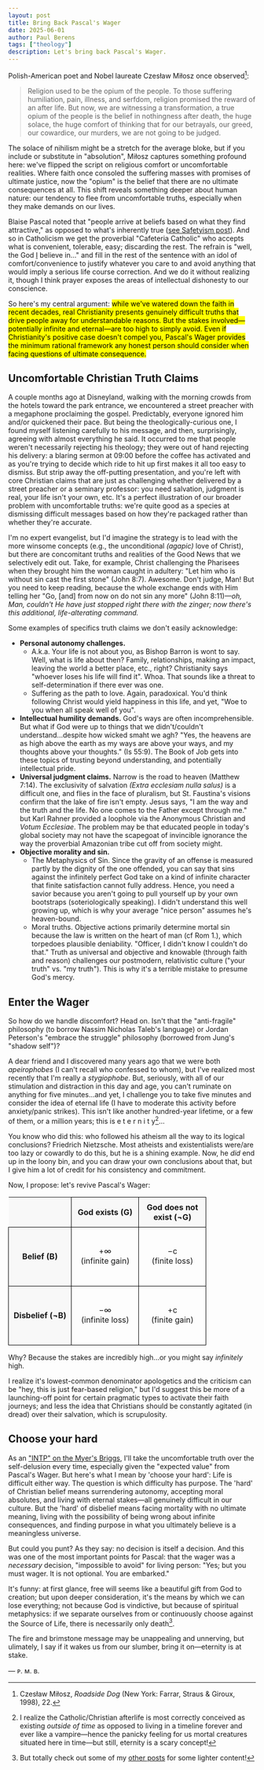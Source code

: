 ```yaml
---
layout: post
title: Bring Back Pascal's Wager
date: 2025-06-01
author:	Paul Berens
tags: ["theology"]
description: Let's bring back Pascal's Wager.
---
```

Polish-American poet and Nobel laureate Czesław Miłosz once observed[^1]:

[^1]: Czesław Miłosz, *Roadside Dog* (New York: Farrar, Straus & Giroux, 1998), 22.

> Religion used to be the opium of the people. To those suffering humiliation, pain, illness, and serfdom, religion promised the reward of an after life. But now, we are witnessing a transformation, a true opium of the people is the belief in nothingness after death, the huge solace, the huge comfort of thinking that for our betrayals, our greed, our cowardice, our murders, we are not going to be judged.

The solace of nihilism might be a stretch for the average bloke, but if you include or substitute in "absolution", Miłosz captures something profound here: we've flipped the script on religious comfort or uncomfortable realities. Where faith once consoled the suffering masses with promises of ultimate justice, now the "opium" is the belief that there are no ultimate consequences at all. This shift reveals something deeper about human nature: our tendency to flee from uncomfortable truths, especially when they make demands on our lives.

Blaise Pascal noted that "people arrive at beliefs based on what they find attractive," as opposed to what's inherently true ([see Safetyism post](/safetyism)). And so in Catholicism we get the proverbial "Cafeteria Catholic" who accepts what is convenient, tolerable, easy; discarding the rest. The refrain is "well, the God <u>I</u> believe in..." and fill in the rest of the sentence with an idol of comfort/convenience to justify whatever you care to and avoid anything that would imply a serious life course correction. And we do it without realizing it, though I think prayer exposes the areas of intellectual dishonesty to our conscience.

So here's my central argument: <mark>while we've watered down the faith in recent decades, real Christianity presents genuinely difficult truths that drive people away for understandable reasons. But the stakes involved—potentially infinite and eternal—are too high to simply avoid. Even if Christianity's positive case doesn't compel you, Pascal's Wager provides the minimum rational framework any honest person should consider when facing questions of ultimate consequence.</mark>

## Uncomfortable Christian Truth Claims

A couple months ago at Disneyland, walking with the morning crowds from the hotels toward the park entrance, we encountered a street preacher with a megaphone proclaiming the gospel. Predictably, everyone ignored him and/or quickened their pace. But being the theologically-curious one, I found myself listening carefully to his message, and then, surprisingly, agreeing with almost everything he said. It occurred to me that people weren't necessarily rejecting his theology; they were out of hand rejecting his delivery: a blaring sermon at 09:00 before the coffee has activated and as you're trying to decide which ride to hit up first makes it all too easy to dismiss. But strip away the off-putting presentation, and you're left with core Christian claims that are just as challenging whether delivered by a street preacher or a seminary professor: you need salvation, judgment is real, your life isn't your own, etc. It's a perfect illustration of our broader problem with uncomfortable truths: we're quite good as a species at dismissing difficult messages based on how they're packaged rather than whether they're accurate.

I'm no expert evangelist, but I'd imagine the strategy is to lead with the more winsome concepts (e.g., the unconditional *(agapic)* love of Christ), but there are concomitant truths and realities of the Good News that we selectively edit out. Take, for example, Christ challenging the Pharisees when they brought him the woman caught in adultery: "Let him who is without sin cast the first stone" (John 8:7). Awesome. Don't judge, Man! But you need to keep reading, because the whole exchange ends with Him telling her "Go, [and] from now on do not sin any more" (John 8:11)—*oh, Man, couldn't He have just stopped right there with the zinger; now there's this additional, life-alterating command.*

Some examples of specifics truth claims we don't easily acknowledge:
- **Personal autonomy challenges.**
	- A.k.a. Your life is not about you, as Bishop Barron is wont to say. Well, what is life about then? Family, relationships, making an impact, leaving the world a better place, etc., right? Christianity says "whoever loses his life will find it". Whoa. That sounds like a threat to self-determination if there ever was one.
	- Suffering as the path to love. Again, paradoxical. You'd think following Christ would yield happiness in this life, and yet, "Woe to you when all speak well of you".
- **Intellectual humility demands.** God's ways are often incomprehensible. But what if God were up to things that we didn't/couldn't understand...despite how wicked smaht we agh? "Yes, the heavens are as high above the earth as my ways are above your ways, and my thoughts above your thoughts." (Is 55:9). The Book of Job gets into these topics of trusting beyond understanding, and potentially intellectual pride.
- **Universal judgment claims.** Narrow is the road to heaven (Matthew 7:14). The exclusivity of salvation *(Extra ecclesiam nulla salus)* is a difficult one, and flies in the face of pluralism, but St. Faustina's visions confirm that the lake of fire isn't empty. Jesus says, "I am the way and the truth and the life. No one comes to the Father except through me." but Karl Rahner provided a loophole via the Anonymous Christian and *Votum Ecclesiae*. The problem may be that educated people in today's global society may not have the scapegoat of invincible ignorance the way the proverbial Amazonian tribe cut off from society might.
- **Objective morality and sin.**
	- The Metaphysics of Sin. Since the gravity of an offense is measured partly by the dignity of the one offended, you can say that sins against the infinitely perfect God take on a kind of infinite character that finite satisfaction cannot fully address. Hence, you need a savior because you aren't going to pull yourself up by your own bootstraps (soteriologically speaking). I didn't understand this well growing up, which is why your average "nice person" assumes he's heaven-bound.
	- Moral truths. Objective actions primarily determine mortal sin because the law is written on the heart of man (cf Rom 1.), which torpedoes plausible deniability. "Officer, I didn't know I couldn't do that." Truth as universal and objective and knowable (through faith and reason) challenges our postmodern, relativistic culture ("your truth" vs. "my truth"). This is why it's a terrible mistake to presume God's mercy.

## Enter the Wager

So how do we handle discomfort? Head on. Isn't that the "anti-fragile" philosophy (to borrow Nassim Nicholas Taleb's language) or Jordan Peterson's "embrace the struggle" philosophy (borrowed from Jung's "shadow self")?

A dear friend and I discovered many years ago that we were both *apeirophobes* (I can't recall who confessed to whom), but I've realized most recently that I'm really a *stygiophobe*. But, seriously, with all of our stimulation and distraction in this day and age, you can't ruminate on anything for five minutes...and yet, I challenge you to take five minutes and consider the idea of eternal life (I have to moderate this activity before anxiety/panic strikes). This isn't like another hundred-year lifetime, or a few of them, or a million years; this is e t e r n i t y[^2]...

[^2]: I realize the Catholic/Christian afterlife is most correctly conceived as existing *outside of time* as opposed to living in a timeline forever and ever like a vampire—hence the panicky feeling for us mortal creatures situated here in time—but still, eternity is a scary concept!

You know who did this: who followed his atheism all the way to its logical conclusions? Friedrich Nietzsche. Most atheists and existentialists were/are too lazy or cowardly to do this, but he is a shining example. Now, he *did* end up in the loony bin, and you can draw your own conclusions about that, but I give him a lot of credit for his consistency and commitment.

Now, I propose: let's revive Pascal's Wager:

<style>
.matrix-table {
    border-collapse: collapse;
}

.axis-label {
    font-weight: bold;
    text-align: center;
    padding: 10px;
    border: 1px solid black;
    background-color: #f8f8f8;
}

.matrix-cell {
    width: 120px;
    height: 120px;
    text-align: center;
    vertical-align: middle;
    border: 1px solid black;
}

.empty-cell {
    border: none;
}
</style>

<table class="matrix-table">
    <tr>
        <td class="axis-label empty-cell"></td>
        <td class="axis-label">God exists (G)</td>
        <td class="axis-label">God does not exist (¬G)</td>
    </tr>
    <tr>
        <td class="axis-label">Belief (B)</td>
        <td class="matrix-cell">
            +∞<br>(infinite gain)
        </td>
        <td class="matrix-cell">
            −c<br>(finite loss)
        </td>
    </tr>
    <tr>
        <td class="axis-label">Disbelief (¬B)</td>
        <td class="matrix-cell">
            −∞<br>(infinite loss)
        </td>
        <td class="matrix-cell">
            +c<br>(finite gain)
        </td>
    </tr>
</table>

Why? Because the stakes are incredibly high...or you might say *infinitely* high.

I realize it's lowest-common denominator apologetics and the criticism can be "hey, this is just fear-based religion," but I'd suggest this be more of a launching-off point for certain pragmatic types to activate their faith journeys; and less the idea that Christians should be constantly agitated (in dread) over their salvation, which is scrupulosity.

## Choose your hard

As an ["INTP" on the Myer's Briggs](/personality), I'll take the uncomfortable truth over the self-delusion every time, especially given the "expected value" from Pascal's Wager. But here's what I mean by 'choose your hard': Life is difficult either way. The question is which difficulty has purpose. The 'hard' of Christian belief means surrendering autonomy, accepting moral absolutes, and living with eternal stakes—all genuinely difficult in our culture.
But the 'hard' of disbelief means facing mortality with no ultimate meaning, living with the possibility of being wrong about infinite consequences, and finding purpose in what you ultimately believe is a meaningless universe.

But could you punt? As they say: no decision is itself a decision. And this was one of the most important points for Pascal: that the wager was a *necessary* decision, "impossible to avoid" for living person: "Yes; but you must wager. It is not optional. You are embarked."

It's funny: at first glance, free will seems like a beautiful gift from God to creation; but upon deeper consideration, it's the means by which we can lose everything; not because God is vindictive, but because of spiritual metaphysics: if we separate ourselves from or continuously choose against the Source of Life, there is necessarily only death[^3]. 

[^3]: But totally check out some of my [other posts](/posts/) for some lighter content!

The fire and brimstone message may be unappealing and unnerving, but ulimately, I say if it wakes us from our slumber, bring it on—eternity is at stake.

— ᴘ. ᴍ. ʙ.